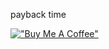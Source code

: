 
payback time

[!["Buy Me A Coffee"](https://www.buymeacoffee.com/assets/img/custom_images/purple_img.png)](https://www.buymeacoffee.com/wyvern)
